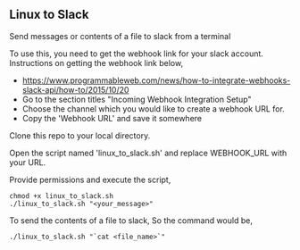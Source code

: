 ## Linux to Slack
Send messages or contents of a file to slack from a terminal

To use this, you need to get the webhook link for your slack account. Instructions on getting the webhook link below,
- https://www.programmableweb.com/news/how-to-integrate-webhooks-slack-api/how-to/2015/10/20
- Go to the section titles "Incoming Webhook Integration Setup"
- Choose the channel which you would like to create a webhook URL for.
- Copy the 'Webhook URL' and save it somewhere

Clone this repo to your local directory.

Open the script named 'linux_to_slack.sh' and replace WEBHOOK_URL with your URL.

Provide permissions and execute the script,
```
chmod +x linux_to_slack.sh
./linux_to_slack.sh "<your_message>"
```

To send the contents of a file to slack,
So the command would be,
```
./linux_to_slack.sh "`cat <file_name>`"
```



